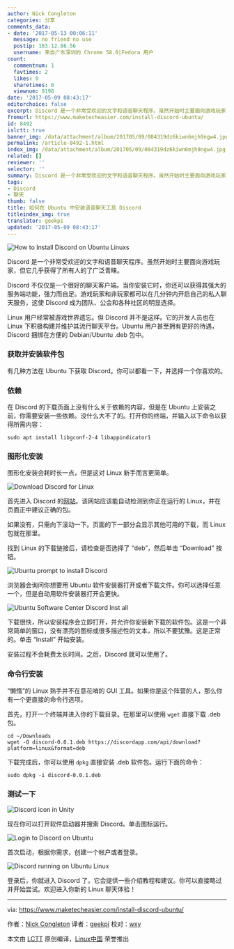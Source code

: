```yaml
---
author: Nick Congleton
categories: 分享
comments_data:
- date: '2017-05-13 00:06:11'
  message: no friend no use
  postip: 183.12.86.56
  username: 来自广东深圳的 Chrome 58.0|Fedora 用户
count:
  commentnum: 1
  favtimes: 2
  likes: 0
  sharetimes: 0
  viewnum: 9198
date: '2017-05-09 08:43:17'
editorchoice: false
excerpt: Discord 是一个非常受欢迎的文字和语音聊天程序。虽然开始时主要面向游戏玩家，但它几乎获得了所有人的了广泛青睐。
fromurl: https://www.maketecheasier.com/install-discord-ubuntu/
id: 8492
islctt: true
banner_img: /data/attachment/album/201705/09/084319dz6kiwn6mjh9ngw4.jpg
permalink: /article-8492-1.html
index_img: /data/attachment/album/201705/09/084319dz6kiwn6mjh9ngw4.jpg.thumb.jpg
related: []
reviewer: ''
selector: ''
summary: Discord 是一个非常受欢迎的文字和语音聊天程序。虽然开始时主要面向游戏玩家，但它几乎获得了所有人的了广泛青睐。
tags:
- Discord
- 聊天
thumb: false
title: 如何在 Ubuntu 中安装语音聊天工具 Discord
titleindex_img: true
translator: geekpi
updated: '2017-05-09 08:43:17'
---
```


![](/data/attachment/album/201705/09/084319dz6kiwn6mjh9ngw4.jpg "How to Install Discord on Ubuntu Linuxs")


Discord 是一个非常受欢迎的文字和语音聊天程序。虽然开始时主要面向游戏玩家，但它几乎获得了所有人的了广泛青睐。


Discord 不仅仅是一个很好的聊天客户端。当你安装它时，你还可以获得其强大的服务端功能，强力而自足。游戏玩家和非玩家都可以在几分钟内开启自己的私人聊天服务，这使 Discord 成为团队、公会和各种社区的明显选择。


Linux 用户经常被游戏世界遗忘。但 Discord 并不是这样。它的开发人员也在 Linux 下积极构建并维护其流行聊天平台。Ubuntu 用户甚至拥有更好的待遇，Discord 捆绑在方便的 Debian/Ubuntu .deb 包中。


### 获取并安装软件包


有几种方法在 Ubuntu 下获取 Discord。你可以都看一下，并选择一个你喜欢的。


### 依赖


在 Discord 的下载页面上没有什么关于依赖的内容，但是在 Ubuntu 上安装之前，你需要安装一些依赖。没什么大不了的。打开你的终端，并输入以下命令以获得所需内容：



```
sudo apt install libgconf-2-4 libappindicator1

```

### 图形化安装


图形化安装会耗时长一点，但是这对 Linux 新手而言更简单。


![Download Discord for Linux](/data/attachment/album/201705/09/084321c4o9d54m388ca24o.jpg "Download Discord for Linux")


首先进入 Discord 的[网站](https://discordapp.com/download)。该网站应该能自动检测到你正在运行的 Linux，并在页面正中建议正确的包。


如果没有，只需向下滚动一下。页面的下一部分会显示其他可用的下载，而 Linux 包就在那里。


找到 Linux 的下载链接后，请检查是否选择了 “deb”，然后单击 “Download” 按钮。


![Ubuntu prompt to install Discord](/data/attachment/album/201705/09/084322ircv4753zbb3443l.jpg "Ubuntu prompt to install Discord")


浏览器会询问你想要用 Ubuntu 软件安装器打开或者下载文件。你可以选择任意一个，但是自动用软件安装器打开会更快。


![Ubuntu Software Center Discord Inst all](/data/attachment/album/201705/09/084323qmmn31jcw7vmx3ku.jpg "Ubuntu Software Center Discord Inst all")


下载很快，所以安装程序会立即打开，并允许你安装新下载的软件包。这是一个非常简单的窗口，没有漂亮的图标或很多描述性的文本，所以不要犹豫。这是正常的。单击 “Install” 开始安装。


安装过程不会耗费太长时间。之后，Discord 就可以使用了。


### 命令行安装


“懒惰”的 Linux 熟手并不在意花哨的 GUI 工具。如果你是这个阵营的人，那么你有一个更直接的命令行选项。


首先，打开一个终端并进入你的下载目录。在那里可以使用 `wget` 直接下载 .deb 包。



```
cd ~/Downloads 
wget -O discord-0.0.1.deb https://discordapp.com/api/download?platform=linux&format=deb

```

下载完成后，你可以使用 `dpkg` 直接安装 .deb 软件包。运行下面的命令：



```
sudo dpkg -i discord-0.0.1.deb

```

### 测试一下


![Discord icon in Unity](/data/attachment/album/201705/09/084324rnrtrt7iffcgrym6.jpg "Discord icon in Unity")


现在你可以打开软件启动器并搜索 Discord。单击图标运行。


![Login to Discord on Ubuntu](/data/attachment/album/201705/09/084325r9h5d90uvsoh09xp.jpg "Login to Discord on Ubuntu")


首次启动，根据你需求，创建一个帐户或者登录。


![Discord running on Ubuntu Linux](/data/attachment/album/201705/09/084328b0j79cx9c84tq509.jpg "Discord running on Ubuntu Linux")


登录后，你就进入 Discord 了。它会提供一些介绍教程和建议。你可以直接略过并开始尝试。欢迎进入你新的 Linux 聊天体验！




---


via: <https://www.maketecheasier.com/install-discord-ubuntu/>


作者：[Nick Congleton](https://www.maketecheasier.com/author/nickcongleton/) 译者：[geekpi](https://github.com/geekpi) 校对：[wxy](https://github.com/wxy)


本文由 [LCTT](https://github.com/LCTT/TranslateProject) 原创编译，[Linux中国](https://linux.cn/) 荣誉推出